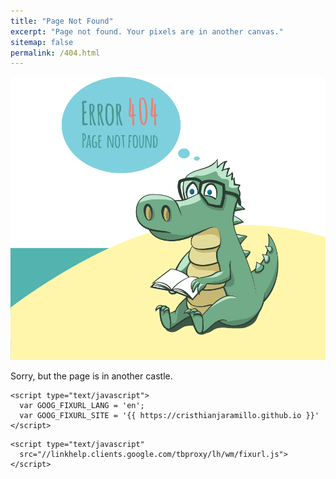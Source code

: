 ```yaml
---
title: "Page Not Found"
excerpt: "Page not found. Your pixels are in another canvas."
sitemap: false
permalink: /404.html
---
```


<div style="text-align:center;">
    <img src="images/error404.png" alt="Error 404" />
</div>

Sorry, but the page is in another castle.

```{=html}
<script type="text/javascript">
  var GOOG_FIXURL_LANG = 'en';
  var GOOG_FIXURL_SITE = '{{ https://cristhianjaramillo.github.io }}'
</script>
```
```{=html}
<script type="text/javascript"
  src="//linkhelp.clients.google.com/tbproxy/lh/wm/fixurl.js">
</script>
```
